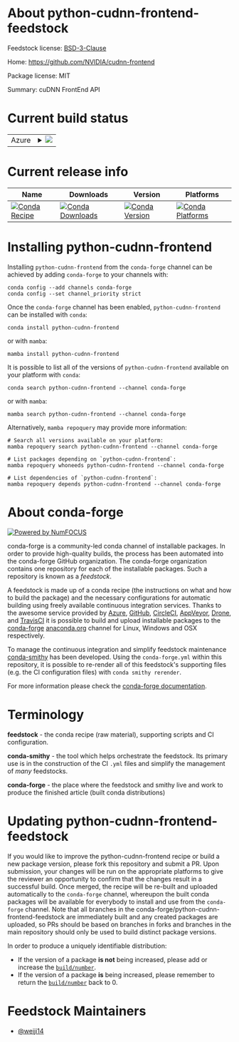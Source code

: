 About python-cudnn-frontend-feedstock
=====================================

Feedstock license: [BSD-3-Clause](https://github.com/conda-forge/python-cudnn-frontend-feedstock/blob/main/LICENSE.txt)

Home: https://github.com/NVIDIA/cudnn-frontend

Package license: MIT

Summary: cuDNN FrontEnd API

Current build status
====================


<table>
    
  <tr>
    <td>Azure</td>
    <td>
      <details>
        <summary>
          <a href="https://dev.azure.com/conda-forge/feedstock-builds/_build/latest?definitionId=22450&branchName=main">
            <img src="https://dev.azure.com/conda-forge/feedstock-builds/_apis/build/status/python-cudnn-frontend-feedstock?branchName=main">
          </a>
        </summary>
        <table>
          <thead><tr><th>Variant</th><th>Status</th></tr></thead>
          <tbody><tr>
              <td>linux_64_cuda_compiler_version12.9python3.10.____cpython</td>
              <td>
                <a href="https://dev.azure.com/conda-forge/feedstock-builds/_build/latest?definitionId=22450&branchName=main">
                  <img src="https://dev.azure.com/conda-forge/feedstock-builds/_apis/build/status/python-cudnn-frontend-feedstock?branchName=main&jobName=linux&configuration=linux%20linux_64_cuda_compiler_version12.9python3.10.____cpython" alt="variant">
                </a>
              </td>
            </tr><tr>
              <td>linux_64_cuda_compiler_version12.9python3.11.____cpython</td>
              <td>
                <a href="https://dev.azure.com/conda-forge/feedstock-builds/_build/latest?definitionId=22450&branchName=main">
                  <img src="https://dev.azure.com/conda-forge/feedstock-builds/_apis/build/status/python-cudnn-frontend-feedstock?branchName=main&jobName=linux&configuration=linux%20linux_64_cuda_compiler_version12.9python3.11.____cpython" alt="variant">
                </a>
              </td>
            </tr><tr>
              <td>linux_64_cuda_compiler_version12.9python3.12.____cpython</td>
              <td>
                <a href="https://dev.azure.com/conda-forge/feedstock-builds/_build/latest?definitionId=22450&branchName=main">
                  <img src="https://dev.azure.com/conda-forge/feedstock-builds/_apis/build/status/python-cudnn-frontend-feedstock?branchName=main&jobName=linux&configuration=linux%20linux_64_cuda_compiler_version12.9python3.12.____cpython" alt="variant">
                </a>
              </td>
            </tr><tr>
              <td>linux_64_cuda_compiler_version12.9python3.13.____cp313</td>
              <td>
                <a href="https://dev.azure.com/conda-forge/feedstock-builds/_build/latest?definitionId=22450&branchName=main">
                  <img src="https://dev.azure.com/conda-forge/feedstock-builds/_apis/build/status/python-cudnn-frontend-feedstock?branchName=main&jobName=linux&configuration=linux%20linux_64_cuda_compiler_version12.9python3.13.____cp313" alt="variant">
                </a>
              </td>
            </tr><tr>
              <td>linux_64_cuda_compiler_version12.9python3.9.____cpython</td>
              <td>
                <a href="https://dev.azure.com/conda-forge/feedstock-builds/_build/latest?definitionId=22450&branchName=main">
                  <img src="https://dev.azure.com/conda-forge/feedstock-builds/_apis/build/status/python-cudnn-frontend-feedstock?branchName=main&jobName=linux&configuration=linux%20linux_64_cuda_compiler_version12.9python3.9.____cpython" alt="variant">
                </a>
              </td>
            </tr>
          </tbody>
        </table>
      </details>
    </td>
  </tr>
</table>

Current release info
====================

| Name | Downloads | Version | Platforms |
| --- | --- | --- | --- |
| [![Conda Recipe](https://img.shields.io/badge/recipe-python--cudnn--frontend-green.svg)](https://anaconda.org/conda-forge/python-cudnn-frontend) | [![Conda Downloads](https://img.shields.io/conda/dn/conda-forge/python-cudnn-frontend.svg)](https://anaconda.org/conda-forge/python-cudnn-frontend) | [![Conda Version](https://img.shields.io/conda/vn/conda-forge/python-cudnn-frontend.svg)](https://anaconda.org/conda-forge/python-cudnn-frontend) | [![Conda Platforms](https://img.shields.io/conda/pn/conda-forge/python-cudnn-frontend.svg)](https://anaconda.org/conda-forge/python-cudnn-frontend) |

Installing python-cudnn-frontend
================================

Installing `python-cudnn-frontend` from the `conda-forge` channel can be achieved by adding `conda-forge` to your channels with:

```
conda config --add channels conda-forge
conda config --set channel_priority strict
```

Once the `conda-forge` channel has been enabled, `python-cudnn-frontend` can be installed with `conda`:

```
conda install python-cudnn-frontend
```

or with `mamba`:

```
mamba install python-cudnn-frontend
```

It is possible to list all of the versions of `python-cudnn-frontend` available on your platform with `conda`:

```
conda search python-cudnn-frontend --channel conda-forge
```

or with `mamba`:

```
mamba search python-cudnn-frontend --channel conda-forge
```

Alternatively, `mamba repoquery` may provide more information:

```
# Search all versions available on your platform:
mamba repoquery search python-cudnn-frontend --channel conda-forge

# List packages depending on `python-cudnn-frontend`:
mamba repoquery whoneeds python-cudnn-frontend --channel conda-forge

# List dependencies of `python-cudnn-frontend`:
mamba repoquery depends python-cudnn-frontend --channel conda-forge
```


About conda-forge
=================

[![Powered by
NumFOCUS](https://img.shields.io/badge/powered%20by-NumFOCUS-orange.svg?style=flat&colorA=E1523D&colorB=007D8A)](https://numfocus.org)

conda-forge is a community-led conda channel of installable packages.
In order to provide high-quality builds, the process has been automated into the
conda-forge GitHub organization. The conda-forge organization contains one repository
for each of the installable packages. Such a repository is known as a *feedstock*.

A feedstock is made up of a conda recipe (the instructions on what and how to build
the package) and the necessary configurations for automatic building using freely
available continuous integration services. Thanks to the awesome service provided by
[Azure](https://azure.microsoft.com/en-us/services/devops/), [GitHub](https://github.com/),
[CircleCI](https://circleci.com/), [AppVeyor](https://www.appveyor.com/),
[Drone](https://cloud.drone.io/welcome), and [TravisCI](https://travis-ci.com/)
it is possible to build and upload installable packages to the
[conda-forge](https://anaconda.org/conda-forge) [anaconda.org](https://anaconda.org/)
channel for Linux, Windows and OSX respectively.

To manage the continuous integration and simplify feedstock maintenance
[conda-smithy](https://github.com/conda-forge/conda-smithy) has been developed.
Using the ``conda-forge.yml`` within this repository, it is possible to re-render all of
this feedstock's supporting files (e.g. the CI configuration files) with ``conda smithy rerender``.

For more information please check the [conda-forge documentation](https://conda-forge.org/docs/).

Terminology
===========

**feedstock** - the conda recipe (raw material), supporting scripts and CI configuration.

**conda-smithy** - the tool which helps orchestrate the feedstock.
                   Its primary use is in the construction of the CI ``.yml`` files
                   and simplify the management of *many* feedstocks.

**conda-forge** - the place where the feedstock and smithy live and work to
                  produce the finished article (built conda distributions)


Updating python-cudnn-frontend-feedstock
========================================

If you would like to improve the python-cudnn-frontend recipe or build a new
package version, please fork this repository and submit a PR. Upon submission,
your changes will be run on the appropriate platforms to give the reviewer an
opportunity to confirm that the changes result in a successful build. Once
merged, the recipe will be re-built and uploaded automatically to the
`conda-forge` channel, whereupon the built conda packages will be available for
everybody to install and use from the `conda-forge` channel.
Note that all branches in the conda-forge/python-cudnn-frontend-feedstock are
immediately built and any created packages are uploaded, so PRs should be based
on branches in forks and branches in the main repository should only be used to
build distinct package versions.

In order to produce a uniquely identifiable distribution:
 * If the version of a package **is not** being increased, please add or increase
   the [``build/number``](https://docs.conda.io/projects/conda-build/en/latest/resources/define-metadata.html#build-number-and-string).
 * If the version of a package **is** being increased, please remember to return
   the [``build/number``](https://docs.conda.io/projects/conda-build/en/latest/resources/define-metadata.html#build-number-and-string)
   back to 0.

Feedstock Maintainers
=====================

* [@weiji14](https://github.com/weiji14/)

